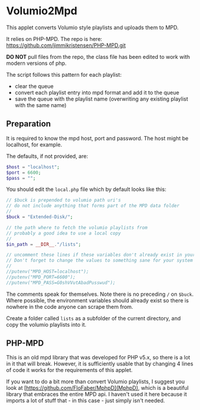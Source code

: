 # Volumio2Mpd

This applet converts Volumio style playlists and uploads them to MPD.

It relies on PHP-MPD. The repo is here: https://github.com/jimmikristensen/PHP-MPD.git

__DO NOT__ pull files from the repo, the class file has been edited to work with modern versions of php.

The script follows this pattern for each playlist:
  - clear the queue
  - convert each playlist entry into mpd format and add it to the queue
  - save the queue with the playlist name (overwriting any existing playlist with the same name)

## Preparation
It is required to know the mpd host, port and password. The host might be localhost, for example.

The defaults, if not provided, are:
```php
$host = "localhost";
$port = 6600;
$pass = "";
```

You should edit the `local.php` file which by default looks like this:
```php
// $buck is prepended to volumio path uri's
// do not include anything that forms part of the MPD data folder
//
$buck = "Extended-Disk/";

// the path where to fetch the volumio playlists from
// probably a good idea to use a local copy
//
$in_path = __DIR__."/lists";

// uncomment these lines if these variables don't already exist in your environment
// Don't forget to change the values to something sane for your system
//
//putenv("MPD_HOST=localhost");
//putenv("MPD_PORT=6600");
//putenv("MPD_PASS=G0shVVutAbadPusswud");
```

The comments speak for themselves. Note there is no preceding `/` on `$buck`.
Where possible, the environment variables should already exist so there is nowhere in the code anyone can scrape them from.

Create a folder called `lists` as a subfolder of the current directory, and copy the volumio playlists into it.



## PHP-MPD
This is an old mpd library that was developed for PHP v5.x, so there is a lot in it that will break. However, it is sufficiently usable that by changing 4 lines of code it works for the requirements of this applet.

If you want to do a bit more than convert Volumio playlists, I suggest you look at [https://github.com/FloFaber/MphpD](MphpD), which is a beautiful library that embraces the entire MPD api. I haven't used it here because it imports a lot of stuff that - in this case - just simply isn't needed.
